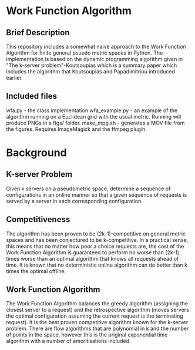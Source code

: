 # Work Function Algorithm

## Brief Description
This repository includes a somewhat naive approach to the Work Function
Algorithm for finite general psuedo metric spaces in Python. The implementation
is based on the dynamic programming algorithm given in "The k-server
problem"-Koutsoupias which is a summary paper which includes the algorithm that
Koutsoupias and Papadimitriou introduced earlier.

## Included files
wfa.py - the class implementation
wfa\_example.py - an example of the algorithm running on a Euclidean grid with
the usual metric. Running will produce PNGs in a figs/ folder.
make\_mpg.sh - generates a MOV file from the figures. Requires ImageMagick and
the ffmpeg plugin.

# Background
## K-server Problem
Given k servers on a pseudometric space, determine a sequence of configurations
in an online manner so that a given sequence of requests is served by a server
in each corresponding configuration.

## Competitiveness
The algorithm has been proven to be (2k-1)-competitive on general metric spaces
and has been conjectured to be k-competitive. In a practical sense, this means
that no matter how poor a choice requests are, the cost of the Work Function
Algorithm is guaranteed to perform no worse than (2k-1) times worse than an
optimal algorithm that knows all requests ahead of time. It is known that no
deterministic online algorithm can do better than k times the optimal offline.

## Work Function Algorithm
The Work Function Algorithm balances the greedy algorithm (assigning the
closest server to a request) and the retrospective algorithm (moves servers the
optimal configuration assuming the current request is the terminating request).
It is the best proven competitive algorithm known for the k-server problem.
There are flow algorithms that are polynomial in k and the number of points in
the space, however this is the original exponential time algorithm with a
number of amoritisations included.
